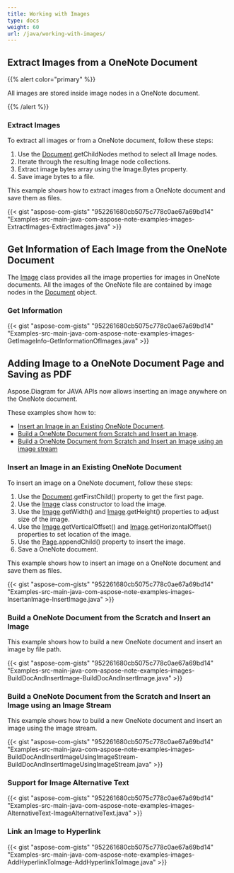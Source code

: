 ```yaml
---
title: Working with Images
type: docs
weight: 60
url: /java/working-with-images/
---
```


## **Extract Images from a OneNote Document**
{{% alert color="primary" %}} 

All images are stored inside image nodes in a OneNote document.

{{% /alert %}} 
### **Extract Images**
To extract all images or from a OneNote document, follow these steps:

1. Use the [Document](https://apireference.aspose.com/note/java/com.aspose.note/Document).getChildNodes method to select all Image nodes.
1. Iterate through the resulting Image node collections.
1. Extract image bytes array using the Image.Bytes property.
1. Save image bytes to a file.

This example shows how to extract images from a OneNote document and save them as files.

{{< gist "aspose-com-gists" "952261680cb5075c778c0ae67a69bd14" "Examples-src-main-java-com-aspose-note-examples-images-ExtractImages-ExtractImages.java" >}}
## **Get Information of Each Image from the OneNote Document**
The [Image](https://apireference.aspose.com/note/java/com.aspose.note/Image) class provides all the image properties for images in OneNote documents. All the images of the OneNote file are contained by image nodes in the [Document](https://apireference.aspose.com/note/java/com.aspose.note/Document) object.
### **Get Information**
{{< gist "aspose-com-gists" "952261680cb5075c778c0ae67a69bd14" "Examples-src-main-java-com-aspose-note-examples-images-GetImageInfo-GetInformationOfImages.java" >}}
## **Adding Image to a OneNote Document Page and Saving as PDF**
Aspose.Diagram for JAVA APIs now allows inserting an image anywhere on the OneNote document.

These examples show how to:

- [Insert an Image in an Existing OneNote Document](/note/java/working-with-images/#insert-an-image-in-an-existing-onenote-document).
- [Build a OneNote Document from Scratch and Insert an Image](/note/java/working-with-images/#build-a-onenote-document-from-the-scratch-and-insert-an-image).
- [Build a OneNote Document from Scratch and Insert an Image using an image stream](/note/java/working-with-images/#build-a-onenote-document-from-the-scratch-and-insert-an-image-using-an-image-stream)
### **Insert an Image in an Existing OneNote Document**
To insert an image on a OneNote document, follow these steps:

1. Use the [Document](https://apireference.aspose.com/note/java/com.aspose.note/document/methods/getFirstChild\(\)/).getFirstChild() property to get the first page.
1. Use the [Image](https://apireference.aspose.com/note/java/com.aspose.note/Image) class constructor to load the image.
1. Use the [Image](https://apireference.aspose.com/note/java/com.aspose.note/Image).getWidth() and [Image](https://apireference.aspose.com/note/java/com.aspose.note/Image).getHeight() properties to adjust size of the image.
1. Use the [Image](https://apireference.aspose.com/note/java/com.aspose.note/Image).getVerticalOffset() and [Image](https://apireference.aspose.com/note/java/com.aspose.note/Image).getHorizontalOffset() properties to set location of the image.
1. Use the [Page](https://apireference.aspose.com/note/java/com.aspose.note/Page).appendChild() property to insert the image.
1. Save a OneNote document.

This example shows how to insert an image on a OneNote document and save them as files.

{{< gist "aspose-com-gists" "952261680cb5075c778c0ae67a69bd14" "Examples-src-main-java-com-aspose-note-examples-images-InsertanImage-InsertImage.java" >}}


### **Build a OneNote Document from the Scratch and Insert an Image**
This example shows how to build a new OneNote document and insert an image by file path.

{{< gist "aspose-com-gists" "952261680cb5075c778c0ae67a69bd14" "Examples-src-main-java-com-aspose-note-examples-images-BuildDocAndInsertImage-BuildDocAndInsertImage.java" >}}
### **Build a OneNote Document from the Scratch and Insert an Image using an Image Stream**
This example shows how to build a new OneNote document and insert an image using the image stream.

{{< gist "aspose-com-gists" "952261680cb5075c778c0ae67a69bd14" "Examples-src-main-java-com-aspose-note-examples-images-BuildDocAndInsertImageUsingImageStream-BuildDocAndInsertImageUsingImageStream.java" >}}
### **Support for Image Alternative Text**
{{< gist "aspose-com-gists" "952261680cb5075c778c0ae67a69bd14" "Examples-src-main-java-com-aspose-note-examples-images-AlternativeText-ImageAlternativeText.java" >}}
### **Link an Image to Hyperlink**
{{< gist "aspose-com-gists" "952261680cb5075c778c0ae67a69bd14" "Examples-src-main-java-com-aspose-note-examples-images-AddHyperlinkToImage-AddHyperlinkToImage.java" >}}
